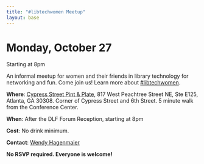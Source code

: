 ```yaml
---
title: "#libtechwomen Meetup"
layout: base
---
```

# Monday, October 27
Starting at 8pm

An informal meetup for women and their friends in library technology for networking and fun. Come join us! Learn more about [#libtechwomen](http://libtechwomen.org/about.html).

**Where**: [Cypress Street Pint & Plate](http://www.cypressbar.com/), 817 West Peachtree Street NE, Ste E125, Atlanta, GA 30308. Corner of Cypress Street and 6th Street. 5 minute walk from the Conference Center.

**When**: After the DLF Forum Reception, starting at 8pm

**Cost**: No drink minimum.

**Contact**: [Wendy Hagenmaier](mailto:wendy.hagenmaier@gmail.com)

**No RSVP required. Everyone is welcome!**